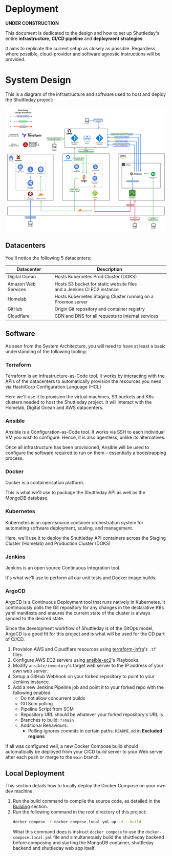 # Deployment

**UNDER CONSTRUCTION**

This document is dedicated to the design and how to set up Shuttleday's entire **infrastructure**, **CI/CD pipeline** and **deployment strategies**.

It aims to replicate the current setup as closely as possible. Regardless, where possible, cloud-provider and software agnostic instructions will be provided.

# System Design

This is a diagram of the infrastructure and software used to host and deploy the Shuttleday project:

![](images/systemArchitecture.png)

## Datacenters

You'll notice the following 5 datacenters:

| Datacenter          | Description                                                                 |
| ------------------- | --------------------------------------------------------------------------- |
| Digital Ocean       | Hosts Kubernetes Prod Cluster (DOKS)                                        |
| Amazon Web Services | Hosts S3 bucket for static website files <br> and a Jenkins CI EC2 instance |
| Homelab             | Hosts Kubernetes Staging Cluster running on a Proxmox server                |
| GitHub              | Origin Git repository and container registry                                |
| Cloudflare          | CDN and DNS for all requests to internal services                           |

## Software

As seen from the System Architecture, you will need to have at least a basic understanding of the following tooling:

### Terraform

Terraform is an Infrastructure-as-Code tool. It works by interacting with the APIs of the datacenters to automatically provision the resources you need via HashiCorp Configuration Language (HCL)

Here we'll use it to provision the virtual machines, S3 buckets and K8s clusters needed to host the Shuttleday project.
It will interact with the Homelab, Digital Ocean and AWS datacenters.

### Ansible

Ansible is a Configuration-as-Code tool. It works via SSH to each individual VM you wish to configure. Hence, it is also agentless, unlike its alternatives.

Once all infrastructure has been provisioned, Ansible will be used to configure the software required to run on them – essentially a bootstrapping process.

### Docker

Docker is a containerisation platform.

This is what we'll use to package the Shuttleday API as well as the MongoDB database.

### Kubernetes

Kubernetes is an open-source container orchestration system for automating software deployment, scaling, and management.

Here, we'll use it to deploy the Shuttleday API containers across the Staging Cluster (Homelab) and Production Cluster (DOKS)

### Jenkins

Jenkins is an open source Continuous Integration tool.

It's what we'll use to perform all our unit tests and Docker image builds.

### ArgoCD

ArgoCD is a Continuous Deployment tool that runs natively in Kubernetes. It continuously polls the Git repository for any changes in the declarative K8s yaml manifests and ensures the current state of the cluster is always synced to the desired state.

Since the development workflow of Shuttleday is of the GitOps model, ArgoCD is a good fit for this project and is what will be used for the CD part of CI/CD.

1. Provision AWS and Cloudflare resources using [terraform-infra](https://github.com/PScoriae/terraform-infra)'s `.tf` files.
2. Configure AWS EC2 servers using [ansible-ec2](https://github.com/PScoriae/ansible-ec2)'s Playbooks.
3. Modify `ansible/inventory`'s target web server to the IP address of your own web server.
4. Setup a GitHub Webhook on your forked repository to point to your Jenkins instance.
5. Add a new Jenkins Pipeline job and point it to your forked repo with the following enabled:
   - Do not allow concurrent builds
   - GITScm polling
   - Pipeline Script from SCM
   - Repository URL should be whatever your forked repository's URL is
   - Branches to build: `*/main`
   - Additional Behaviours:
     - Polling ignores commits in certain paths: `README.md` in **Excluded regions**

If all was configured well, a new Docker Compose build should automatically be deployed from your CICD build server to your Web server after each push or merge to the `main` branch.

## Local Deployment

This section details how to locally deploy the Docker Compose on your own dev machine.

1. Run the build command to compile the source code, as detailed in the [Building](#building) section.
2. Run the following command in the root directory of this project:
   ```bash
   docker compose -f docker-compose.local.yml up -d --build
   ```
   What this command does is instruct `docker compose` to use the `docker-compose.local.yml` file and simultaneously build the shuttleday backend before composing and starting the MongoDB container, shuttleday backend and shuttleday web app itself.
